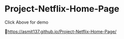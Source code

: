 # Project-Netflix-Home-Page
 
Click Above for demo

🔗https://asmit137.github.io/Project-Netflix-Home-Page/
